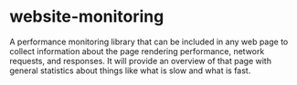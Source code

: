 # website-monitoring
A performance monitoring library that can be included in any web page to collect information about the page rendering performance, network requests, and responses. It will provide an overview of that page with general statistics about things like what is slow and what is fast.
